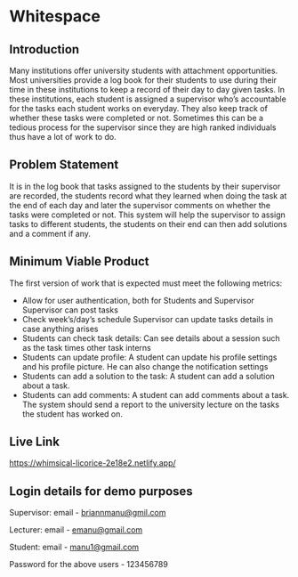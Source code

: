 # Whitespace
## Introduction 
Many institutions offer university students with attachment opportunities. Most universities provide a log book for their students to use during their time in these institutions to keep a record of their day to day given tasks. In these institutions, each student is assigned a supervisor who’s accountable for the tasks each student works on everyday. They also keep track of whether these tasks were completed or not. Sometimes this can be a tedious process for the supervisor since they are high ranked individuals thus have a lot of work to do.

## Problem Statement 
It is in the log book that tasks assigned to the students by their supervisor are recorded, the students record what they learned when doing the task at the end of each day and later the supervisor comments on whether the tasks were completed or not. This system will help the supervisor to assign tasks to different students, the students on their end can then add solutions and a comment if any. 
## Minimum Viable Product 
The first version of work that is expected must meet the following metrics: 
- Allow for user authentication, both for Students and Supervisor Supervisor can post tasks
- Check week’s/day’s schedule Supervisor can update tasks details in case anything arises 
- Students can check task details: Can see details about a session such as the task times other task interns 
- Students can update profile: A student can update his profile settings and his profile picture. He can also change the notification settings 
- Students can add a solution to the task: A student can add a solution about a task. 
- Students can add comments: A student can add comments about a task. The system should send a report to the university lecture on the tasks the student has worked on.

## Live Link
https://whimsical-licorice-2e18e2.netlify.app/

## Login details for demo purposes
Supervisor:
email - briannmanu@gmil.com

Lecturer: 
email - emanu@gmail.com

Student:
email - manu1@gmail.com

Password for the above users - 123456789
